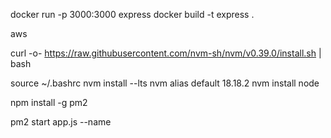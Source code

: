 docker run -p 3000:3000 express 
docker build -t express .

aws

curl -o- https://raw.githubusercontent.com/nvm-sh/nvm/v0.39.0/install.sh | bash

source ~/.bashrc
nvm install --lts
nvm alias default 18.18.2
nvm install node

npm install -g pm2

pm2 start app.js --name 